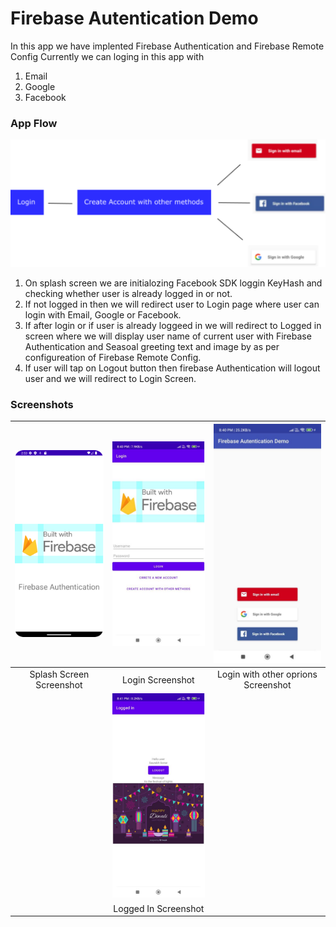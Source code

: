 # Firebase Autentication Demo 

In this app we have implented Firebase Authentication and Firebase Remote Config 
Currently we can loging in this app with
1. Email 
2. Google 
3. Facebook 

### App Flow 
![App Flow](/Diagrams/App%20%20Flow.png)
1. On splash screen we are initialozing Facebook SDK loggin KeyHash and checking whether user is already logged in or not.
2. If not logged in then we will redirect user to Login page where user can login with Email, Google or Facebook.
3. If after login or if user is already loggeed in we will redirect to Logged in screen where we will display user name of current user with Firebase Authentication and Seasoal greeting text and image by as per configureation of Firebase Remote Config.
4. If user will tap on Logout button then firebase Authentication will logout user and we will redirect to Login Screen.

### Screenshots

|![Splash Screen Screenshot](/Screenshots/Splash%20Screen%20Screenshot.png)|      ![Login Screenshot](/Screenshots/Login%20Screenshot.png)       |![Login with other oprions Screenshot](/Screenshots/Login%20with%20other%20oprions%20Screenshot.png)|
|:------------------------------------------------------------------------:|:-------------------------------------------------------------------:|:--------------------------------------------------------------------------------------------------:|
|                        Splash Screen Screenshot                          |                          Login Screenshot                           |                                Login with other oprions Screenshot                                 |
|                                                                          | ![Logged In Screenshot](/Screenshots/Logged%20In%20Screenshot.png)  |                                                                                                    |
|                                                                          |                         Logged In Screenshot                        |                                                                                                    |
